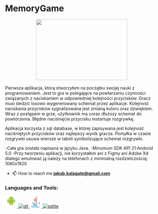 # MemoryGame
<p align="center">
  <img width="300" height="200" src="https://user-images.githubusercontent.com/102773117/171059676-dd84616d-cbde-4538-a0cd-ff455344495c.png">
</p>

Pierwsza aplikacja, którą stworzyłem na początku swojej nauki z programowaniem. Jest to gra w polegające na 
powtarzaniu czynności związanych z naciskaniem w odpowiedniej kolejności przycisków. Gracz musi śledzić
losowo wygenerowany schemat przez aplikacje. Kolejność naciskania przycisków sygnalizowana jest zmianą koloru
oraz dzwiękiem. Wraz z postępem w grze, użytkownik ma coraz dłuższy schemat do powtórzenia. Błędne naciśnięcie przycisku restartuje rozgrywkę. 

Aplikacja korzysta z sql database, w której zapisywana jest kolejność naciśniętych przycisków oraz najlepszy wynik gracza. Pomyłka w czasie rozgrywki usuwa wiersze  w tabeli symbolizujące schemat rozgrywki.

-Cała gra została napisana w języku Java.
-Minumum SDK API 21:Andorid 5.0
-Przy tworzeniu aplikacji, nie korzystałem ani z Figmy ani Adobe Xd
dlatego emulować ją należy na telefonach z minimalną rozdzielczością: 1080x1920

- 📫 How to reach me **jakub.kalagate@gmail.com**

<h3 align="left">Languages and Tools:</h3>
<p align="left"> <a href="https://developer.android.com" target="_blank" rel="noreferrer"> <img src="https://raw.githubusercontent.com/devicons/devicon/master/icons/android/android-original-wordmark.svg" alt="android" width="40" height="40"/> </a> <a href="https://git-scm.com/" target="_blank" rel="noreferrer"> <img src="https://www.vectorlogo.zone/logos/git-scm/git-scm-icon.svg" alt="git" width="40" height="40"/> </a> <a href="https://www.java.com" target="_blank" rel="noreferrer"> <img src="https://raw.githubusercontent.com/devicons/devicon/master/icons/java/java-original.svg" alt="java" width="40" height="40"/> </a> <a href="https://www.sqlite.org/" target="_blank" rel="noreferrer"> <img src="https://www.vectorlogo.zone/logos/sqlite/sqlite-icon.svg" alt="sqlite" width="40" height="40"/> </a> </p>
